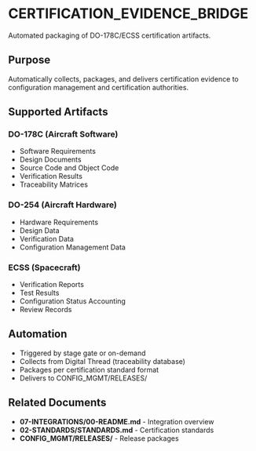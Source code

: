# CERTIFICATION_EVIDENCE_BRIDGE

Automated packaging of DO-178C/ECSS certification artifacts.

## Purpose

Automatically collects, packages, and delivers certification evidence to configuration management and certification authorities.

## Supported Artifacts

### DO-178C (Aircraft Software)
- Software Requirements
- Design Documents
- Source Code and Object Code
- Verification Results
- Traceability Matrices

### DO-254 (Aircraft Hardware)
- Hardware Requirements
- Design Data
- Verification Data
- Configuration Management Data

### ECSS (Spacecraft)
- Verification Reports
- Test Results
- Configuration Status Accounting
- Review Records

## Automation

- Triggered by stage gate or on-demand
- Collects from Digital Thread (traceability database)
- Packages per certification standard format
- Delivers to CONFIG_MGMT/RELEASES/

## Related Documents

- **07-INTEGRATIONS/00-README.md** - Integration overview
- **02-STANDARDS/STANDARDS.md** - Certification standards
- **CONFIG_MGMT/RELEASES/** - Release packages
